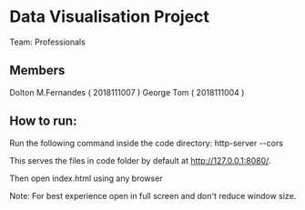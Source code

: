 # Data Visualisation Project

Team: Professionals

## Members
Dolton M.Fernandes ( 2018111007 )
George Tom ( 2018111004 )

## How to run:
Run the following command inside the code directory:
http-server --cors

This serves the files in code folder by default at http://127.0.0.1:8080/.

Then open index.html using any browser

Note: For best experience open in full screen and don't reduce window size.